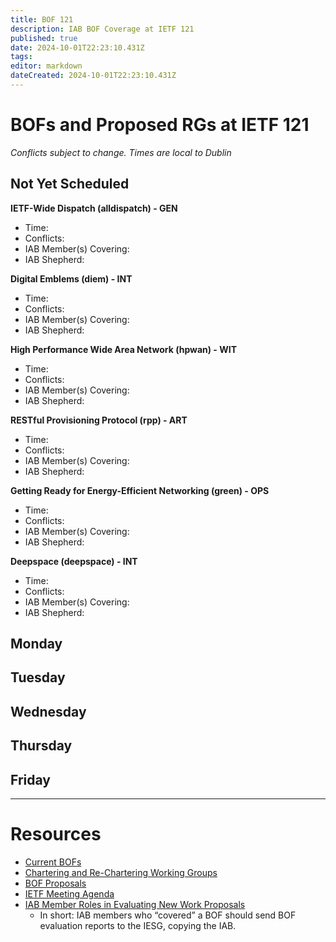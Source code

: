 ```yaml
---
title: BOF 121
description: IAB BOF Coverage at IETF 121
published: true
date: 2024-10-01T22:23:10.431Z
tags: 
editor: markdown
dateCreated: 2024-10-01T22:23:10.431Z
---
```


# BOFs and Proposed RGs at IETF 121

*Conflicts subject to change. Times are local to Dublin*

## Not Yet Scheduled

**IETF-Wide Dispatch (alldispatch) - GEN**
* Time: 
* Conflicts: 
* IAB Member(s) Covering: 
* IAB Shepherd: 

**Digital Emblems (diem) - INT**
* Time: 
* Conflicts: 
* IAB Member(s) Covering: 
* IAB Shepherd: 

**High Performance Wide Area Network (hpwan) - WIT**
* Time: 
* Conflicts: 
* IAB Member(s) Covering: 
* IAB Shepherd: 

**RESTful Provisioning Protocol (rpp) - ART**
* Time: 
* Conflicts: 
* IAB Member(s) Covering: 
* IAB Shepherd: 

**Getting Ready for Energy-Efficient Networking (green) - OPS**
* Time: 
* Conflicts: 
* IAB Member(s) Covering: 
* IAB Shepherd: 

**Deepspace (deepspace) - INT**
* Time: 
* Conflicts:
* IAB Member(s) Covering: 
* IAB Shepherd: 

## Monday




## Tuesday




## Wednesday







## Thursday


## Friday



---
 # Resources

- [Current BOFs](https://datatracker.ietf.org/wg/bofs/)
- [Chartering and Re-Chartering Working Groups](https://datatracker.ietf.org/group/chartering/)
- [BOF Proposals](https://datatracker.ietf.org/doc/bof-requestst)
- [IETF Meeting Agenda](https://datatracker.ietf.org/meeting/agenda/)
- [IAB Member Roles in Evaluating New Work Proposals](https://datatracker.ietf.org/doc/statement-iab-member-roles-in-evaluating-new-work-proposals/)
    - In short: IAB members who “covered” a BOF should send BOF evaluation reports to the IESG, copying the IAB.


